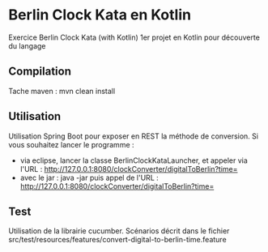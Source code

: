 # Berlin Clock Kata en Kotlin
Exercice Berlin Clock Kata (with Kotlin)
1er projet en Kotlin pour découverte du langage

## Compilation 
Tache maven : mvn clean install

## Utilisation
Utilisation Spring Boot pour exposer en REST la méthode de conversion.
Si vous souhaitez lancer le programme : 
- via eclipse, lancer la classe BerlinClockKataLauncher, et appeler via l'URL : http://127.0.0.1:8080/clockConverter/digitalToBerlin?time=  <heure format HH:MM:SS>
- avec le jar : java -jar <nomdujar> puis appel de l'URL : http://127.0.0.1:8080/clockConverter/digitalToBerlin?time= <heure format HH:MM:SS>

## Test
Utilisation de la librairie cucumber.
Scénarios décrit dans le fichier src/test/resources/features/convert-digital-to-berlin-time.feature
